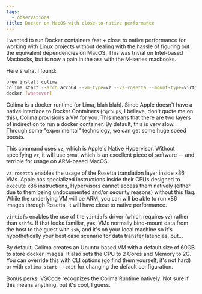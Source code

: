 ```yaml
---
tags:
  - observations
title: Docker on MacOS with close-to-native performance
---
```


I wanted to run Docker containers fast + close to native performance for working with Linux projects without dealing with the hassle of figuring out the equivalent dependencies on MacOS. This was trivial on Intel-based Macbooks, but is now a pain in the ass with the M-series macbooks.

Here's what I found:

```sh
brew install colima
colima start --arch arch64 --vm-type=vz --vz-rosetta --mount-type=virtiofs
docker [whatever]
```

Colima is a docker runtime (or Lima, blah blah). Since Apple doesn't have a native interface to Docker Containers (`cgroups`, I believe, don't quote me on this), Colima provisions a VM for you. This means that there are two layers of indirection to run a docker container. By default, this is very slow. Through some "experimental" technology, we can get some huge speed boosts.

This command uses `vz`, which is Apple's Native Hypervisor. Without specifying `vz`, it will use `qemu`, which is an excellent piece of software — and terrible for usage on ARM-based MacOS.

`vz-rosetta` enables the usage of the Rosetta translation layer inside x86 VMs. Apple has specialized instructions inside their CPUs designed to execute x86 instructions, Hypervisors cannot access them natively (either due to them being undocumented and/or security reasons) without this flag. While the underlying VM will be ARM, you can will be able to run x86 images through Rosetta, it will have close to native performance.

`virtiofs` enables the use of the `virtiofs` driver (which requires `vz`) rather than `sshfs`. If that looks familiar, yes, VMs normally bind-mount data from the host to the guest with `ssh`, and it's on your local machine so it's hypothetically your best case scenario for data transfer latencies, but...

By default, Colima creates an Ubuntu-based VM with a default size of 60GB to store docker images. It also sets the CPU to 2 Cores and Memory to 2G. You can override this with CLI options (go find them yourself, it's not hard) or with `colima start --edit` for changing the default configuration.

Bonus perks: VSCode recognizes the Colima Runtime natively. Not sure if this means anything, but it's cool, I guess.
